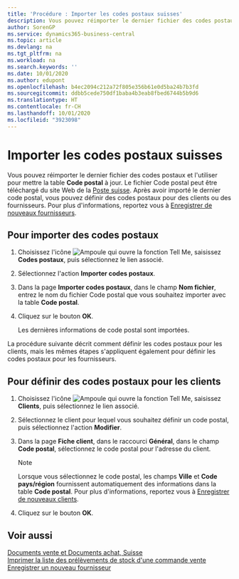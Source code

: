 ```yaml
---
title: 'Procédure : Importer les codes postaux suisses'
description: Vous pouvez réimporter le dernier fichier des codes postaux et l'utiliser pour mettre la table Code postal à jour. Le fichier Code postal peut être téléchargé du site Web de la Poste suisse. Après avoir importé le dernier code postal, vous pouvez définir des codes postaux pour des clients ou des fournisseurs.
author: SorenGP
ms.service: dynamics365-business-central
ms.topic: article
ms.devlang: na
ms.tgt_pltfrm: na
ms.workload: na
ms.search.keywords: ''
ms.date: 10/01/2020
ms.author: edupont
ms.openlocfilehash: b4ec2094c212a72f805e356b61e0d5ba24b7b3fd
ms.sourcegitcommit: ddbb5cede750df1baba4b3eab8fbed6744b5b9d6
ms.translationtype: HT
ms.contentlocale: fr-CH
ms.lasthandoff: 10/01/2020
ms.locfileid: "3923098"
---
```

# <a name="import-swiss-post-codes"></a>Importer les codes postaux suisses
Vous pouvez réimporter le dernier fichier des codes postaux et l'utiliser pour mettre la table **Code postal** à jour. Le fichier Code postal peut être téléchargé du site Web de la [Poste suisse](https://go.microsoft.com/fwlink/?LinkId=150292). Après avoir importé le dernier code postal, vous pouvez définir des codes postaux pour des clients ou des fournisseurs. Pour plus d'informations, reportez vous à [Enregistrer de nouveaux fournisseurs](../../purchasing-how-register-new-vendors.md).  

## <a name="to-import-post-codes"></a>Pour importer des codes postaux  

1.  Choisissez l'icône ![Ampoule qui ouvre la fonction Tell Me](../../media/ui-search/search_small.png "Dites-moi ce que vous voulez faire"), saisissez **Codes postaux**, puis sélectionnez le lien associé.  
2.  Sélectionnez l'action **Importer codes postaux**.  
3.  Dans la page **Importer codes postaux**, dans le champ **Nom fichier**, entrez le nom du fichier Code postal que vous souhaitez importer avec la table **Code postal**.  
4.  Cliquez sur le bouton **OK**.  

    Les dernières informations de code postal sont importées.  

La procédure suivante décrit comment définir les codes postaux pour les clients, mais les mêmes étapes s'appliquent également pour définir les codes postaux pour les fournisseurs.  

## <a name="to-define-post-codes-for-customers"></a>Pour définir des codes postaux pour les clients  

1.  Choisissez l'icône ![Ampoule qui ouvre la fonction Tell Me](../../media/ui-search/search_small.png "Dites-moi ce que vous voulez faire"), saisissez **Clients**, puis sélectionnez le lien associé.  
2.  Sélectionnez le client pour lequel vous souhaitez définir un code postal, puis sélectionnez l'action **Modifier**.  
3.  Dans la page **Fiche client**, dans le raccourci **Général**, dans le champ **Code postal**, sélectionnez le code postal pour l'adresse du client.  

    > [!NOTE]  
    >  Lorsque vous sélectionnez le code postal, les champs **Ville** et **Code pays/région** fournissent automatiquement des informations dans la table **Code postal**. Pour plus d'informations, reportez vous à [Enregistrer de nouveaux clients](../../sales-how-register-new-customers.md).  

4.  Cliquez sur le bouton **OK**.  

## <a name="see-also"></a>Voir aussi   
 [Documents vente et Documents achat, Suisse](swiss-purchase-documents-and-sales-documents.md)   
 [Imprimer la liste des prélèvements de stock d'une commande vente](how-to-print-an-inventory-picking-list-from-a-sales-order.md)   
 [Enregistrer un nouveau fournisseur](../../purchasing-how-register-new-vendors.md)  
